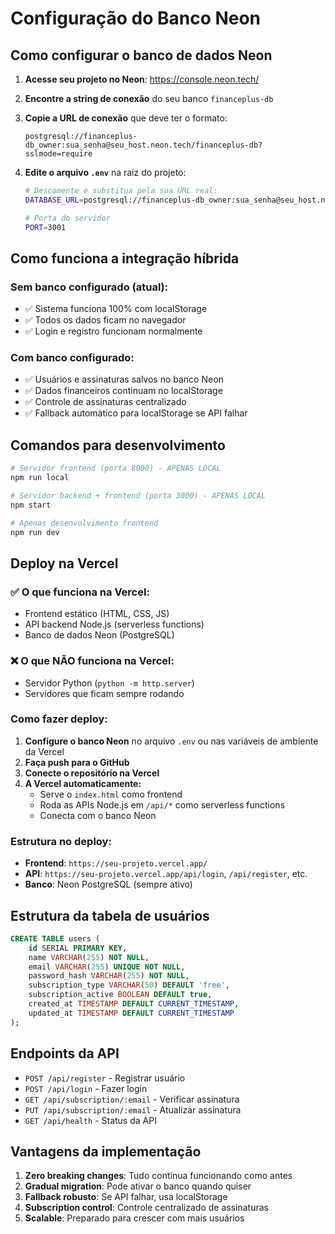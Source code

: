 # Configuração do Banco Neon

## Como configurar o banco de dados Neon

1. **Acesse seu projeto no Neon**: https://console.neon.tech/
2. **Encontre a string de conexão** do seu banco `financeplus-db`
3. **Copie a URL de conexão** que deve ter o formato:
   ```
   postgresql://financeplus-db_owner:sua_senha@seu_host.neon.tech/financeplus-db?sslmode=require
   ```

4. **Edite o arquivo `.env`** na raiz do projeto:
   ```bash
   # Descomente e substitua pela sua URL real:
   DATABASE_URL=postgresql://financeplus-db_owner:sua_senha@seu_host.neon.tech/financeplus-db?sslmode=require
   
   # Porta do servidor
   PORT=3001
   ```

## Como funciona a integração híbrida

### Sem banco configurado (atual):
- ✅ Sistema funciona 100% com localStorage
- ✅ Todos os dados ficam no navegador
- ✅ Login e registro funcionam normalmente

### Com banco configurado:
- ✅ Usuários e assinaturas salvos no banco Neon
- ✅ Dados financeiros continuam no localStorage
- ✅ Controle de assinaturas centralizado
- ✅ Fallback automático para localStorage se API falhar

## Comandos para desenvolvimento

```bash
# Servidor frontend (porta 8000) - APENAS LOCAL
npm run local

# Servidor backend + frontend (porta 3000) - APENAS LOCAL  
npm start

# Apenas desenvolvimento frontend
npm run dev
```

## Deploy na Vercel

### ✅ O que funciona na Vercel:
- Frontend estático (HTML, CSS, JS)
- API backend Node.js (serverless functions)
- Banco de dados Neon (PostgreSQL)

### ❌ O que NÃO funciona na Vercel:
- Servidor Python (`python -m http.server`)
- Servidores que ficam sempre rodando

### Como fazer deploy:
1. **Configure o banco Neon** no arquivo `.env` ou nas variáveis de ambiente da Vercel
2. **Faça push para o GitHub**
3. **Conecte o repositório na Vercel**
4. **A Vercel automaticamente:**
   - Serve o `index.html` como frontend
   - Roda as APIs Node.js em `/api/*` como serverless functions
   - Conecta com o banco Neon

### Estrutura no deploy:
- **Frontend**: `https://seu-projeto.vercel.app/` 
- **API**: `https://seu-projeto.vercel.app/api/login`, `/api/register`, etc.
- **Banco**: Neon PostgreSQL (sempre ativo)

## Estrutura da tabela de usuários

```sql
CREATE TABLE users (
    id SERIAL PRIMARY KEY,
    name VARCHAR(255) NOT NULL,
    email VARCHAR(255) UNIQUE NOT NULL,
    password_hash VARCHAR(255) NOT NULL,
    subscription_type VARCHAR(50) DEFAULT 'free',
    subscription_active BOOLEAN DEFAULT true,
    created_at TIMESTAMP DEFAULT CURRENT_TIMESTAMP,
    updated_at TIMESTAMP DEFAULT CURRENT_TIMESTAMP
);
```

## Endpoints da API

- `POST /api/register` - Registrar usuário
- `POST /api/login` - Fazer login
- `GET /api/subscription/:email` - Verificar assinatura
- `PUT /api/subscription/:email` - Atualizar assinatura
- `GET /api/health` - Status da API

## Vantagens da implementação

1. **Zero breaking changes**: Tudo continua funcionando como antes
2. **Gradual migration**: Pode ativar o banco quando quiser
3. **Fallback robusto**: Se API falhar, usa localStorage
4. **Subscription control**: Controle centralizado de assinaturas
5. **Scalable**: Preparado para crescer com mais usuários